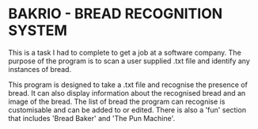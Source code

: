 # BAKRIO - BREAD RECOGNITION SYSTEM
This is a task I had to complete to get a job at a software company. The purpose of the program is to scan a user supplied .txt file and identify any instances of bread.

This program is designed to take a .txt file and recognise the presence of bread.
It can also display information about the recognised bread and an image of the bread.
The list of bread the program can recognise is customisable and can be added to or edited.
There is also a 'fun' section that includes 'Bread Baker' and 'The Pun Machine'.
